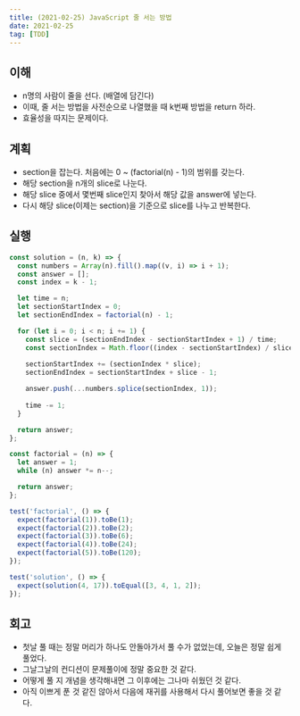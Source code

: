 ```yaml
---
title: (2021-02-25) JavaScript 줄 서는 방법
date: 2021-02-25
tag: [TDD]
---
```


## 이해

- n명의 사람이 줄을 선다. (배열에 담긴다)
- 이때, 줄 서는 방법을 사전순으로 나열했을 때 k번째 방법을 return 하라.
- 효율성을 따지는 문제이다.

## 계획

- section을 잡는다. 처음에는 0 ~ (factorial(n) - 1)의 범위를 갖는다.
- 해당 section을 n개의 slice로 나눈다.
- 해당 slice 중에서 몇번째 slice인지 찾아서 해당 값을 answer에 넣는다.
- 다시 해당 slice(이제는 section)을 기준으로 slice를 나누고 반복한다.

## 실행

```js
const solution = (n, k) => {
  const numbers = Array(n).fill().map((v, i) => i + 1);
  const answer = [];
  const index = k - 1;

  let time = n;
  let sectionStartIndex = 0;
  let sectionEndIndex = factorial(n) - 1;

  for (let i = 0; i < n; i += 1) {
    const slice = (sectionEndIndex - sectionStartIndex + 1) / time;
    const sectionIndex = Math.floor((index - sectionStartIndex) / slice);
    
    sectionStartIndex += (sectionIndex * slice);
    sectionEndIndex = sectionStartIndex + slice - 1;

    answer.push(...numbers.splice(sectionIndex, 1));
  
    time -= 1;  
  }

  return answer;
};

const factorial = (n) => {
  let answer = 1;
  while (n) answer *= n--;

  return answer;
};

test('factorial', () => {
  expect(factorial(1)).toBe(1);
  expect(factorial(2)).toBe(2);
  expect(factorial(3)).toBe(6);
  expect(factorial(4)).toBe(24);
  expect(factorial(5)).toBe(120);
});

test('solution', () => {
  expect(solution(4, 17)).toEqual([3, 4, 1, 2]);
});
```

## 회고

- 첫날 풀 때는 정말 머리가 하나도 안돌아가서 풀 수가 없었는데, 오늘은 정말 쉽게 풀었다.
- 그날그날의 컨디션이 문제풀이에 정말 중요한 것 같다.
- 어떻게 풀 지 개념을 생각해내면 그 이후에는 그나마 쉬웠던 것 같다.
- 아직 이쁘게 푼 것 같진 않아서 다음에 재귀를 사용해서 다시 풀어보면 좋을 것 같다.

